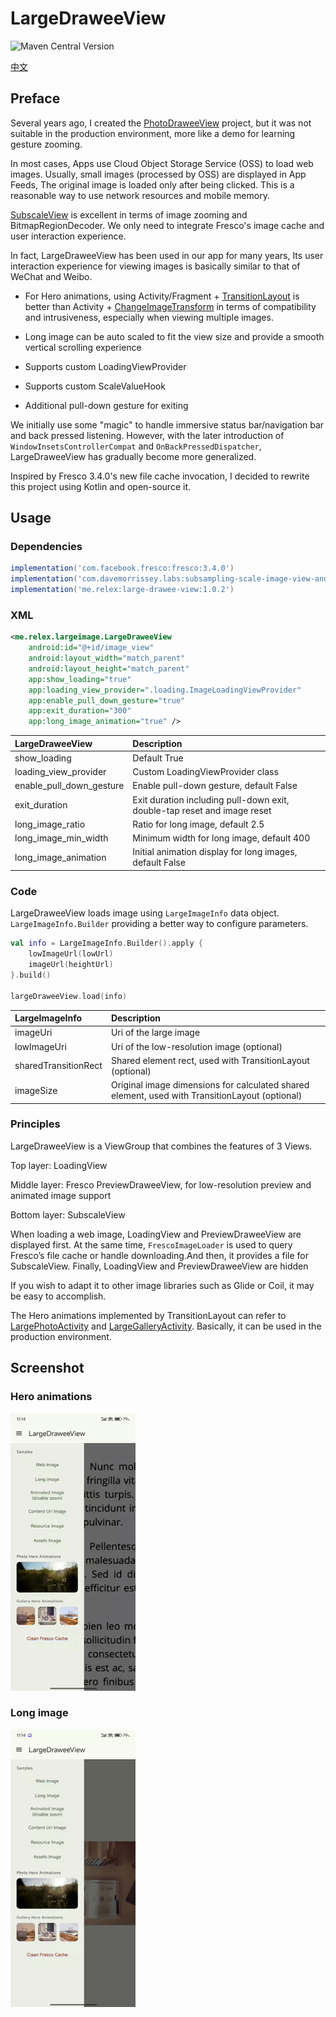 # LargeDraweeView

![Maven Central Version](https://img.shields.io/maven-central/v/me.relex/large-drawee-view)

[中文](README.zh.md)

## Preface

Several years ago, I created the [PhotoDraweeView](https://github.com/ongakuer/PhotoDraweeView) project, but it was not suitable in the production environment, more like a demo for learning gesture zooming.

In most cases, Apps use Cloud Object Storage Service (OSS) to load web images. Usually, small images (processed by OSS) are displayed in App Feeds, The original image is loaded only after being clicked. This is a reasonable way to use network resources and mobile memory.

[SubscaleView](https://github.com/davemorrissey/subsampling-scale-image-view) is excellent in terms of image zooming and BitmapRegionDecoder. We only need to integrate Fresco's image cache and user interaction experience.

In fact, LargeDraweeView has been used in our app for many years, Its user interaction experience for viewing images is basically similar to that of WeChat and Weibo.

-   For Hero animations, using Activity/Fragment + [TransitionLayout](largeimage/src/main/java/me/relex/largeimage/TransitionLayout.kt) is better than Activity + [ChangeImageTransform](https://developer.android.com/develop/ui/views/animations/transitions/start-activity) in terms of compatibility and intrusiveness, especially when viewing multiple images.

-   Long image can be auto scaled to fit the view size and provide a smooth vertical scrolling experience

-   Supports custom LoadingViewProvider

-   Supports custom ScaleValueHook

-   Additional pull-down gesture for exiting

We initially use some "magic" to handle immersive status bar/navigation bar and back pressed listening. However, with the later introduction of `WindowInsetsControllerCompat` and `OnBackPressedDispatcher`, LargeDraweeView has gradually become more generalized.

Inspired by Fresco 3.4.0's new file cache invocation, I decided to rewrite this project using Kotlin and open-source it.

## Usage

### Dependencies

```groovy
implementation('com.facebook.fresco:fresco:3.4.0')
implementation('com.davemorrissey.labs:subsampling-scale-image-view-androidx:3.10.0')
implementation('me.relex:large-drawee-view:1.0.2')
```

### XML

```xml
<me.relex.largeimage.LargeDraweeView
    android:id="@+id/image_view"
    android:layout_width="match_parent"
    android:layout_height="match_parent"
    app:show_loading="true"
    app:loading_view_provider=".loading.ImageLoadingViewProvider"
    app:enable_pull_down_gesture="true"
    app:exit_duration="300"
    app:long_image_animation="true" />
```

| LargeDraweeView          | Description                                                              |
| :----------------------- | :----------------------------------------------------------------------- |
| show_loading             | Default True                                                             |
| loading_view_provider    | Custom LoadingViewProvider class                                         |
| enable_pull_down_gesture | Enable pull-down gesture, default False                                  |
| exit_duration            | Exit duration including pull-down exit, double-tap reset and image reset |
| long_image_ratio         | Ratio for long image, default 2.5                                        |
| long_image_min_width     | Minimum width for long image, default 400                                |
| long_image_animation     | Initial animation display for long images, default False                 |

### Code

LargeDraweeView loads image using `LargeImageInfo` data object. `LargeImageInfo.Builder` providing a better way to configure parameters.

```kotlin
val info = LargeImageInfo.Builder().apply {
    lowImageUrl(lowUrl)
    imageUrl(heightUrl)
}.build()

largeDraweeView.load(info)
```

| LargeImageInfo       | Description                                                                                    |
| :------------------- | :--------------------------------------------------------------------------------------------- |
| imageUri             | Uri of the large image                                                                         |
| lowImageUri          | Uri of the low-resolution image (optional)                                                     |
| sharedTransitionRect | Shared element rect, used with TransitionLayout (optional)                                     |
| imageSize            | Original image dimensions for calculated shared element, used with TransitionLayout (optional) |

### Principles

LargeDraweeView is a ViewGroup that combines the features of 3 Views.

Top layer: LoadingView

Middle layer: Fresco PreviewDraweeView, for low-resolution preview and animated image support

Bottom layer: SubscaleView

When loading a web image, LoadingView and PreviewDraweeView are displayed first. At the same time, `FrescoImageLoader` is used to query Fresco’s file cache or handle downloading.And then, it provides a file for SubscaleView. Finally, LoadingView and PreviewDraweeView are hidden

If you wish to adapt it to other image libraries such as Glide or Coil, it may be easy to accomplish.

The Hero animations implemented by TransitionLayout can refer to [LargePhotoActivity](app/src/main/java/me/relex/sample/largeimage/hero/LargePhotoActivity.kt) and [LargeGalleryActivity](app/src/main/java/me/relex/sample/largeimage/hero/LargeGalleryActivity.kt). Basically, it can be used in the production environment.

## Screenshot

### Hero animations

![img](https://raw.githubusercontent.com/ongakuer/LargeDraweeView/main/screenshot/hero-animations.gif)

### Long image

![img](https://raw.githubusercontent.com/ongakuer/LargeDraweeView/main/screenshot/long-image.gif)
